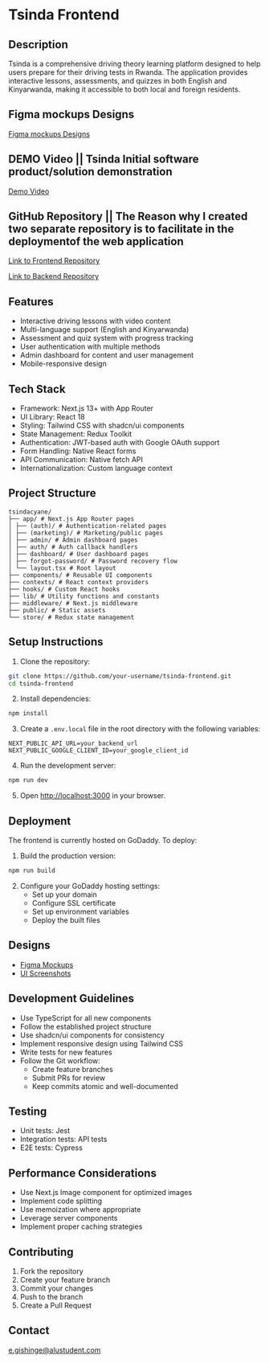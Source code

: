# Tsinda  Frontend

## Description
Tsinda is a comprehensive driving theory learning platform designed to help users prepare for their driving tests in Rwanda. The application provides interactive lessons, assessments, and quizzes in both English and Kinyarwanda, making it accessible to both local and foreign residents.

## Figma mockups Designs 
[Figma mockups Designs ](https://www.figma.com/design/kWFcPt7KHLj4x8RpGrmE1B/Tsindacyane-design?node-id=137-1540&t=xxx4bHJQMv6MQDoL-1)

## DEMO Video ||  Tsinda Initial software product/solution demonstration
[Demo Video ](https://youtu.be/5EhafmftfNw)

## GitHub Repository || The Reason why I created two separate repository is to facilitate in the deploymentof the web application
[Link to Frontend Repository](https://github.com/eldadgishinge/tsinda_front_end)

[Link to Backend Repository](https://github.com/eldadgishinge/Tsinda-backend)

## Features
- Interactive driving lessons with video content
- Multi-language support (English and Kinyarwanda)
- Assessment and quiz system with progress tracking
- User authentication with multiple methods
- Admin dashboard for content and user management
- Mobile-responsive design

## Tech Stack
- Framework: Next.js 13+ with App Router
- UI Library: React 18
- Styling: Tailwind CSS with shadcn/ui components
- State Management: Redux Toolkit
- Authentication: JWT-based auth with Google OAuth support
- Form Handling: Native React forms
- API Communication: Native fetch API
- Internationalization: Custom language context

## Project Structure
```
tsindacyane/
├── app/ # Next.js App Router pages
│ ├── (auth)/ # Authentication-related pages
│ ├── (marketing)/ # Marketing/public pages
│ ├── admin/ # Admin dashboard pages
│ ├── auth/ # Auth callback handlers
│ ├── dashboard/ # User dashboard pages
│ ├── forgot-password/ # Password recovery flow
│ └── layout.tsx # Root layout
├── components/ # Reusable UI components
├── contexts/ # React context providers
├── hooks/ # Custom React hooks
├── lib/ # Utility functions and constants
├── middleware/ # Next.js middleware
├── public/ # Static assets
└── store/ # Redux state management
```

## Setup Instructions

1. Clone the repository:
```bash
git clone https://github.com/your-username/tsinda-frontend.git
cd tsinda-frontend
```

2. Install dependencies:
```bash
npm install
```

3. Create a `.env.local` file in the root directory with the following variables:
```
NEXT_PUBLIC_API_URL=your_backend_url
NEXT_PUBLIC_GOOGLE_CLIENT_ID=your_google_client_id
```

4. Run the development server:
```bash
npm run dev
```

5. Open [http://localhost:3000](http://localhost:3000) in your browser.

## Deployment
The frontend is currently hosted on GoDaddy. To deploy:

1. Build the production version:
```bash
npm run build
```

2. Configure your GoDaddy hosting settings:
   - Set up your domain
   - Configure SSL certificate
   - Set up environment variables
   - Deploy the built files

## Designs
- [Figma Mockups](link-to-figma)
- [UI Screenshots](link-to-screenshots)

## Development Guidelines
- Use TypeScript for all new components
- Follow the established project structure
- Use shadcn/ui components for consistency
- Implement responsive design using Tailwind CSS
- Write tests for new features
- Follow the Git workflow:
  - Create feature branches
  - Submit PRs for review
  - Keep commits atomic and well-documented

## Testing
- Unit tests: Jest
- Integration tests: API tests
- E2E tests: Cypress

## Performance Considerations
- Use Next.js Image component for optimized images
- Implement code splitting
- Use memoization where appropriate
- Leverage server components
- Implement proper caching strategies

## Contributing
1. Fork the repository
2. Create your feature branch
3. Commit your changes
4. Push to the branch
5. Create a Pull Request


## Contact
e.gishinge@alustudent.com